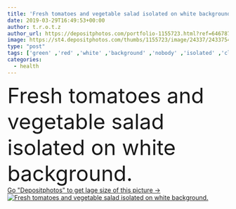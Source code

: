 ```yaml
---
title: 'Fresh tomatoes and vegetable salad isolated on white background.'
date: 2019-03-29T16:49:53+00:00
author: t.r.o.t.z
author_url: https://depositphotos.com/portfolio-1155723.html?ref=64678756
image: https://st4.depositphotos.com/thumbs/1155723/image/24337/243375458/api_thumb_450.jpg?forcejpeg=true
type: "post"
tags: ['green' ,'red' ,'white' ,'background' ,'nobody' ,'isolated' ,'closeup' ,'nature' ,'fresh' ,'herb' ,'leaf' ,'plant' ,'health' ,'healthy' ,'natural' ,'raw' ,'food' ,'cooking' ,'ingredient' ,'diet' ,'slice' ,'plate' ,'fruit' ,'delicious' ,'sweet' ,'juicy' ,'meal' ,'menu' ,'ripe' ,'vegetable' ,'freshness' ,'tomato' ,'nutrition' ,'dinner' ,'lunch' ,'eat' ,'salad' ,'vegetarian' ,'vitamin' ,'pepper' ,'bowl' ,'organic' ,'lettuce' ,'dieting' ,'cheese' ,'condiment' ,'olive' ,'cucumber' ,'appetizer' ,'onion' ]
categories: 
  - health
---
```

<div aling="center">
            <font size="60"> Fresh tomatoes and vegetable salad isolated on white background.</font>   
</div>
<div>
    <a href='https://st4.depositphotos.com/thumbs/1155723/image/24337/243375458/api_thumb_450.jpg?forcejpeg=true?ref=64678756' target=_blank > Go "Depositphotos" to get lage size of this picture ->
        <img href='https://st4.depositphotos.com/thumbs/1155723/image/24337/243375458/api_thumb_450.jpg?forcejpeg=true?ref=64678756' src='https://st4.depositphotos.com/1155723/24337/i/950/depositphotos_243375458-stock-photo-fresh-tomatoes-vegetable-salad-isolated.jpg?forcejpeg=true' alt='Fresh tomatoes and vegetable salad isolated on white background.' >
    </a>
</div>

